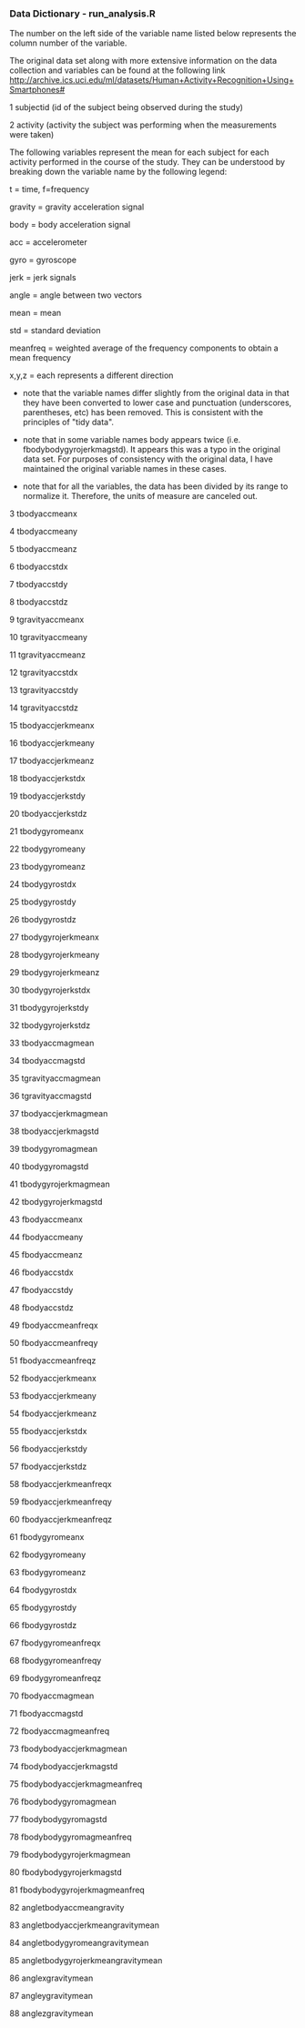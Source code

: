 ### Data Dictionary - run_analysis.R

The number on the left side of the variable name listed below represents the column number of the variable.  

The original data set along with more extensive information on the data collection and variables 
can be found at the following link http://archive.ics.uci.edu/ml/datasets/Human+Activity+Recognition+Using+Smartphones#

1 	subjectid (id of the subject being observed during the study)

2 	activity (activity the subject was performing when the measurements were taken)

The following variables represent the mean for each subject for each activity performed in the course of the study.  They can be understood by breaking down the variable name by the following legend:

t = time, f=frequency

gravity = gravity acceleration signal

body = body acceleration signal

acc = accelerometer

gyro = gyroscope

jerk = jerk signals

angle = angle between two vectors

mean = mean

std = standard deviation

meanfreq = weighted average of the frequency components to obtain a mean frequency

x,y,z = each represents a different direction

* note that the variable names differ slightly from the original data in that they have been converted to lower case and punctuation (underscores, parentheses, etc) has been removed.  This is consistent with the principles of "tidy data". 

* note that in some variable names body appears twice (i.e. fbodybodygyrojerkmagstd).  It appears this was a typo in the original data set.  For purposes of consistency with the original data, I have maintained the original variable names in these cases.  

* note that for all the variables, the data has been divided by its range to normalize it.  Therefore, the units of measure are canceled out. 

3 	tbodyaccmeanx

4 	tbodyaccmeany

5 	tbodyaccmeanz

6 	tbodyaccstdx

7 	tbodyaccstdy

8 	tbodyaccstdz

9 	tgravityaccmeanx

10	tgravityaccmeany

11	tgravityaccmeanz

12	tgravityaccstdx

13	tgravityaccstdy

14	tgravityaccstdz

15	tbodyaccjerkmeanx

16	tbodyaccjerkmeany

17	tbodyaccjerkmeanz

18	tbodyaccjerkstdx

19	tbodyaccjerkstdy

20	tbodyaccjerkstdz

21	tbodygyromeanx

22	tbodygyromeany

23	tbodygyromeanz

24	tbodygyrostdx

25	tbodygyrostdy

26	tbodygyrostdz

27	tbodygyrojerkmeanx

28	tbodygyrojerkmeany

29	tbodygyrojerkmeanz

30	tbodygyrojerkstdx

31	tbodygyrojerkstdy

32	tbodygyrojerkstdz

33	tbodyaccmagmean

34	tbodyaccmagstd

35	tgravityaccmagmean

36	tgravityaccmagstd

37	tbodyaccjerkmagmean

38	tbodyaccjerkmagstd

39	tbodygyromagmean

40	tbodygyromagstd

41	tbodygyrojerkmagmean

42	tbodygyrojerkmagstd

43	fbodyaccmeanx

44	fbodyaccmeany

45	fbodyaccmeanz

46	fbodyaccstdx

47	fbodyaccstdy

48	fbodyaccstdz

49	fbodyaccmeanfreqx

50	fbodyaccmeanfreqy

51	fbodyaccmeanfreqz

52	fbodyaccjerkmeanx

53	fbodyaccjerkmeany

54	fbodyaccjerkmeanz

55	fbodyaccjerkstdx

56	fbodyaccjerkstdy

57	fbodyaccjerkstdz

58	fbodyaccjerkmeanfreqx

59	fbodyaccjerkmeanfreqy

60	fbodyaccjerkmeanfreqz

61	fbodygyromeanx

62	fbodygyromeany

63	fbodygyromeanz

64	fbodygyrostdx

65	fbodygyrostdy

66	fbodygyrostdz

67	fbodygyromeanfreqx

68	fbodygyromeanfreqy

69	fbodygyromeanfreqz

70	fbodyaccmagmean

71	fbodyaccmagstd

72	fbodyaccmagmeanfreq

73	fbodybodyaccjerkmagmean

74	fbodybodyaccjerkmagstd

75	fbodybodyaccjerkmagmeanfreq

76	fbodybodygyromagmean

77	fbodybodygyromagstd

78	fbodybodygyromagmeanfreq

79	fbodybodygyrojerkmagmean

80	fbodybodygyrojerkmagstd

81	fbodybodygyrojerkmagmeanfreq

82	angletbodyaccmeangravity

83	angletbodyaccjerkmeangravitymean

84	angletbodygyromeangravitymean

85	angletbodygyrojerkmeangravitymean

86	anglexgravitymean

87	angleygravitymean

88	anglezgravitymean
